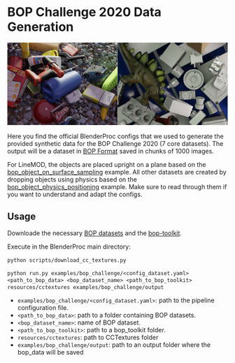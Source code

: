 # BOP Challenge 2020 Data Generation

![](rendering.png)

Here you find the official BlenderProc configs that we used to generate the provided synthetic data for the BOP Challenge 2020 (7 core datasets). The output will be a dataset in [BOP Format](https://github.com/thodan/bop_toolkit/blob/master/docs/bop_datasets_format.md) saved in chunks of 1000 images. 

For LineMOD, the objects are placed upright on a plane based on the [bop_object_on_surface_sampling](../bop_object_on_surface_sampling) example. All other datasets are created by dropping objects using physics based on the [bop_object_physics_positioning](../bop_object_physics_positioning) example. Make sure to read through them if you want to understand and adapt the configs. 

## Usage

Downloade the necessary [BOP datasets](https://bop.felk.cvut.cz/datasets/) and the [bop-toolkit](https://github.com/thodan/bop_toolkit). 

Execute in the BlenderProc main directory:

```
python scripts/download_cc_textures.py 
```

```
python run.py examples/bop_challenge/<config_dataset.yaml> <path_to_bop_data> <bop_dataset_name> <path_to_bop_toolkit> resources/cctextures examples/bop_challenge/output
``` 

* `examples/bop_challenge/<config_dataset.yaml>`: path to the pipeline configuration file.
* `<path_to_bop_data>`: path to a folder containing BOP datasets.
* `<bop_dataset_name>`: name of BOP dataset.
* `<path_to_bop_toolkit>`: path to a bop_toolkit folder.
* `resources/cctextures`: path to CCTextures folder
* `examples/bop_challenge/output`: path to an output folder where the bop_data will be saved






